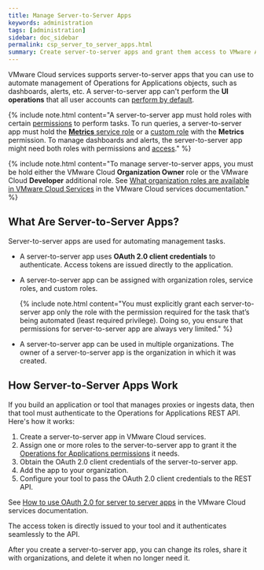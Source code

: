 ```yaml
---
title: Manage Server-to-Server Apps
keywords: administration
tags: [administration]
sidebar: doc_sidebar
permalink: csp_server_to_server_apps.html
summary: Create server-to-server apps and grant them access to VMware Aria Operations for Applications on VMware Cloud services.
---
```


VMware Cloud services supports server-to-server apps that you can use to automate management of Operations for Applications objects, such as dashboards, alerts, etc. A server-to-server app can't perform the **UI operations** that all user accounts can [perform by default](csp_permissions_overview.html#default-tasks).

{% include note.html content="A server-to-server app must hold roles with certain [permissions](csp_permissions_overview.html#operations-for-applications-permissions) to perform tasks. To run queries, a server-to-server app must hold the [**Metrics** service role](csp_users_roles.html#operations-for-applications-service-roles-built-in) or a [custom role](csp_users_roles.html#create-edit-or-delete-a-custom-role) with the **Metrics** permission. To manage dashboards and alerts, the server-to-server app might need both roles with permissions and [access](csp_access.html)." %}

{% include note.html content="To manage server-to-server apps, you must be hold either the VMware Cloud **Organization Owner** role or the VMware Cloud **Developer** additional role. See [What organization roles are available in VMware Cloud Services](https://docs.vmware.com/en/VMware-Cloud-services/services/Using-VMware-Cloud-Services/GUID-C11D3AAC-267C-4F16-A0E3-3EDF286EBE53.html) in the VMware Cloud services documentation." %}

## What Are Server-to-Server Apps?

Server-to-server apps are used for automating management tasks.

* A server-to-server app uses **OAuth 2.0 client credentials** to authenticate. Access tokens are issued directly to the application.
* A server-to-server app can be assigned with organization roles, service roles, and custom roles.

  {% include note.html content="You must explicitly grant each server-to-server app only the role with the permission required for the task that’s being automated (least required privilege). Doing so, you ensure that permissions for server-to-server app are always very limited." %}
* A server-to-server app can be used in multiple organizations. The owner of a server-to-server app is the organization in which it was created.

## How Server-to-Server Apps Work

If you build an application or tool that manages proxies or ingests data, then that tool must authenticate to the Operations for Applications REST API. Here's how it works:

1. Create a server-to-server app in VMware Cloud services.
1. Assign one or more roles to the server-to-server app to grant it the [Operations for Applications permissions](csp_permissions_overview.html#operations-for-applications-permissions) it needs.
1. Obtain the OAuth 2.0 client credentials of the server-to-server app.
1. Add the app to your organization.
1. Configure your tool to pass the OAuth 2.0 client credentials to the REST API.

See [How to use OAuth 2.0 for server to server apps](https://docs.vmware.com/en/VMware-Cloud-services/services/Using-VMware-Cloud-Services/GUID-327AE12A-85DB-474B-89B2-86651DF91C77.html) in the VMware Cloud services documentation.

   The access token is directly issued to your tool and it authenticates seamlessly to the API.

After you create a server-to-server app, you can change its roles, share it with organizations, and delete it when no longer need it.


